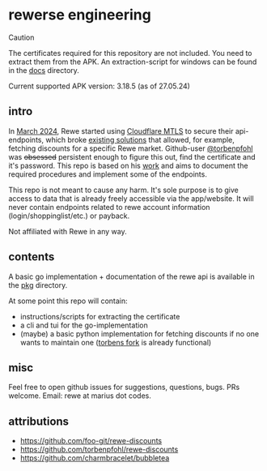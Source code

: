 # rewerse engineering

> [!CAUTION]
> The certificates required for this repository are not included. You need to extract them from the APK. An extraction-script for windows can be found in the [docs](./docs) directory.

Current supported APK version: 3.18.5 (as of 27.05.24)

## intro

In [March 2024](https://github.com/foo-git/rewe-discounts/issues/19), Rewe started
using [Cloudflare MTLS](https://www.cloudflare.com/learning/access-management/what-is-mutual-tls/) to secure their api-endpoints, which
broke [existing solutions](https://github.com/foo-git/rewe-discounts) that allowed, for example, fetching discounts for a specific Rewe market.
Github-user [@torbenpfohl](https://github.com/torbenpfohl) was ~~obsessed~~ persistent enough to figure this out, find the certificate and it's password. This repo is based on
his [work](https://github.com/torbenpfohl/rewe-discounts/blob/requests_based/how%20to%20get%20private.pem%20and%20private.key.txt) and aims to document the required procedures and implement some of the endpoints.

This repo is not meant to cause any harm. It's sole purpose is to give access to data that is already freely
accessible via the app/website. It will never contain endpoints related to rewe account information (login/shoppinglist/etc.) or payback.

Not affiliated with Rewe in any way.

## contents

A basic go implementation + documentation of the rewe api is available in the [pkg](pkg) directory. 

At some point this repo will contain:
- instructions/scripts for extracting the certificate
- a cli and tui for the go-implementation
- (maybe) a basic python implementation for fetching discounts if no one wants to maintain one ([torbens fork](https://github.com/torbenpfohl/rewe-discounts) is already functional)

## misc

Feel free to open github issues for suggestions, questions, bugs. PRs welcome. Email: rewe at marius dot codes.

## attributions

- https://github.com/foo-git/rewe-discounts
- https://github.com/torbenpfohl/rewe-discounts
- https://github.com/charmbracelet/bubbletea
